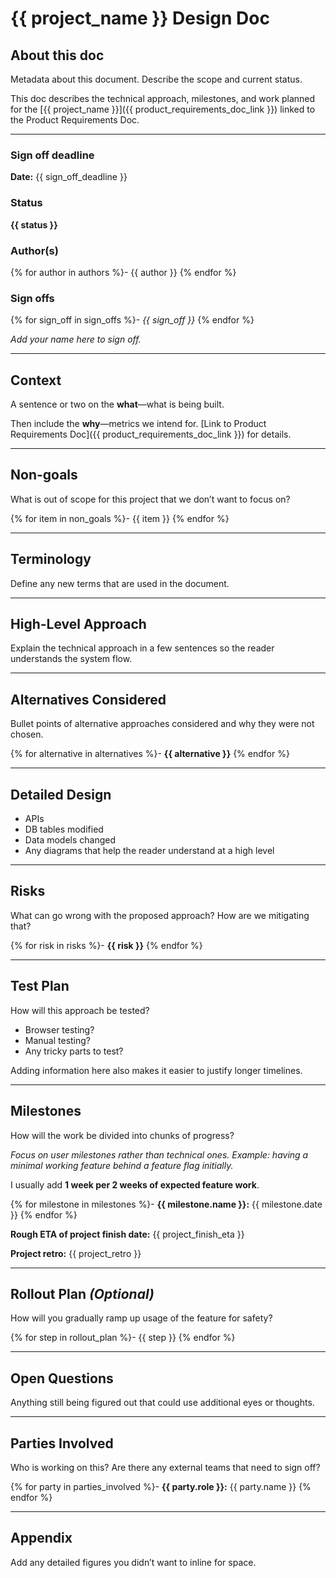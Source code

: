 # {{ project_name }} Design Doc

## About this doc
Metadata about this document. Describe the scope and current status.

This doc describes the technical approach, milestones, and work planned for the [{{ project_name }}]({{ product_requirements_doc_link }}) linked to the Product Requirements Doc.

---

### Sign off deadline
**Date:** {{ sign_off_deadline }}

### Status
**{{ status }}**

### Author(s)
{% for author in authors %}- {{ author }}
{% endfor %}

### Sign offs
{% for sign_off in sign_offs %}- *{{ sign_off }}*
{% endfor %}

_Add your name here to sign off._

---

## Context
A sentence or two on the **what**—what is being built.

Then include the **why**—metrics we intend for. [Link to Product Requirements Doc]({{ product_requirements_doc_link }}) for details.

---

## Non-goals
What is out of scope for this project that we don’t want to focus on?

{% for item in non_goals %}- {{ item }}
{% endfor %}

---

## Terminology
Define any new terms that are used in the document.

---

## High-Level Approach
Explain the technical approach in a few sentences so the reader understands the system flow.

---

## Alternatives Considered
Bullet points of alternative approaches considered and why they were not chosen.

{% for alternative in alternatives %}- **{{ alternative }}**
{% endfor %}

---

## Detailed Design
- APIs
- DB tables modified
- Data models changed
- Any diagrams that help the reader understand at a high level

---

## Risks
What can go wrong with the proposed approach? How are we mitigating that?

{% for risk in risks %}- **{{ risk }}**
{% endfor %}

---

## Test Plan
How will this approach be tested? 

- Browser testing? 
- Manual testing? 
- Any tricky parts to test? 

Adding information here also makes it easier to justify longer timelines.

---

## Milestones
How will the work be divided into chunks of progress?

_Focus on user milestones rather than technical ones. Example: having a minimal working feature behind a feature flag initially._

I usually add **1 week per 2 weeks of expected feature work**.

{% for milestone in milestones %}- **{{ milestone.name }}:** {{ milestone.date }}
{% endfor %}

**Rough ETA of project finish date:** {{ project_finish_eta }}

**Project retro:** {{ project_retro }}

---

## Rollout Plan _(Optional)_
How will you gradually ramp up usage of the feature for safety?

{% for step in rollout_plan %}- {{ step }}
{% endfor %}

---

## Open Questions
Anything still being figured out that could use additional eyes or thoughts.

---

## Parties Involved
Who is working on this? Are there any external teams that need to sign off?

{% for party in parties_involved %}- **{{ party.role }}:** {{ party.name }}
{% endfor %}

---

## Appendix
Add any detailed figures you didn’t want to inline for space.
